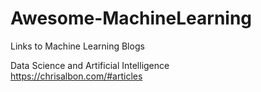 # Awesome-MachineLearning
Links to Machine Learning Blogs

Data Science and Artificial Intelligence\
https://chrisalbon.com/#articles
